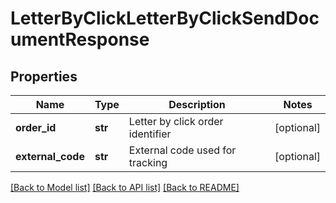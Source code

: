 # LetterByClickLetterByClickSendDocumentResponse

## Properties
Name | Type | Description | Notes
------------ | ------------- | ------------- | -------------
**order_id** | **str** | Letter by click order identifier | [optional] 
**external_code** | **str** | External code used for tracking | [optional] 

[[Back to Model list]](../README.md#documentation-for-models) [[Back to API list]](../README.md#documentation-for-api-endpoints) [[Back to README]](../README.md)

